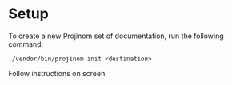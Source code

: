 # Setup
To create a new Projinom set of documentation, run the following command:

```shell
./vendor/bin/projinom init <destination>
```

Follow instructions on screen.
